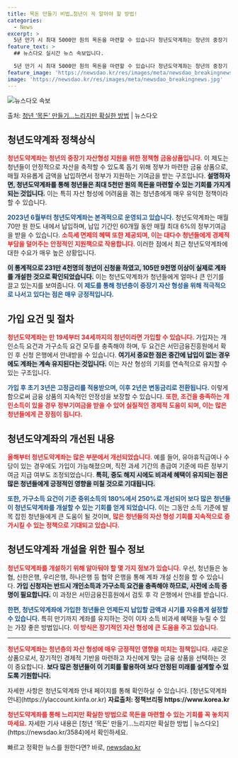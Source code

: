 ```yaml
---
title: 목돈 만들기 비법…청년이 꼭 알아야 할 방법!
categories:
  - News
excerpt: >
  5년 만기 시 최대 5000만 원의 목돈을 마련할 수 있습니다 청년도약계좌는 청년의 중장기 자산형성 지원을 …
feature_text: >
  ## 뉴스다오 실시간 뉴스 속보입니다.

  5년 만기 시 최대 5000만 원의 목돈을 마련할 수 있습니다 청년도약계좌는 청년의 중장기 자산형성 지원을 …
feature_image: 'https://newsdao.kr/res/images/meta/newsdao_breakingnews.jpg'
image: 'https://newsdao.kr/res/images/meta/newsdao_breakingnews.jpg'
---
```


![뉴스다오 속보](https://newsdao.kr/res/images/meta/newsdao_breakingnews.jpg)

<p>출처: <a href="https://newsdao.kr/3584" rel="dofollow">청년 ‘목돈’ 만들기…느리지만 확실한 방법</a> | 뉴스다오</p>

<h2 data-ke-size="size26">청년도약계좌 정책상식</h2>

<p data-ke-size="size16"><b><span style="color: #ee2323;">청년도약계좌는 청년의 중장기 자산형성 지원을 위한 정책형 금융상품입니다.</span></b> 이 제도는 청년들이 안정적으로 자산을 축적할 수 있도록 돕기 위해 정부가 마련한 금융 상품으로, 매월 자유롭게 금액을 납입하면서 정부가 지원하는 기여금을 받는 구조입니다. <b><span style="background-color: #21538527;">설명하자면, 청년도약계좌를 통해 청년들은 최대 5천만 원의 목돈을 마련할 수 있는 기회를 가지게 되는 것입니다.</span></b> 이는 특히 자산 형성에 어려움을 겪는 청년층에게 매우 유익한 정책이라 할 수 있습니다.</p>

<p data-ke-size="size16"><b><span style="color: #1a5490;">2023년 6월부터 청년도약계좌는 본격적으로 운영되고 있습니다.</span></b> 청년도약계좌는 매월 70만 원 한도 내에서 납입하며, 납입 기간인 60개월 동안 매월 최대 6%의 정부기여금을 받을 수 있습니다. <b><span style="color: #ee2323;">소득세 면제의 혜택 또한 제공되며, 이는 대다수 청년들에게 경제적 부담을 덜어주는 안정적인 지원책으로 작용합니다.</span></b> 이러한 점에서 최근 청년도약계좌에 대한 수요가 매우 높은 상황입니다.</p>

<p data-ke-size="size16"><b><span style="background-color: #21538527;">이 통계적으로 231만 4천명의 청년이 신청을 하였고, 105만 9천명 이상이 실제로 계좌를 개설한 것으로 확인되었습니다.</span></b> 이는 청년도약계좌가 청년들에게 얼마나 큰 인기를 끌고 있는지를 보여줍니다. <b><span style="color: #1a5490;">이 제도를 통해 청년층이 중장기 자산 형성을 위해 적극적으로 나서고 있다는 점은 매우 긍정적입니다.</span></b> </p>

<h2 data-ke-size="size26">가입 요건 및 절차</h2>

<p data-ke-size="size16"><b><span style="color: #ee2323;">청년도약계좌는 만 19세부터 34세까지의 청년이라면 가입할 수 있습니다.</span></b> 가입자는 개인소득 요건과 가구소득 요건 모두를 충족해야 하며, 두 요건은 서민금융진흥원에서 확인 후 신청 은행에서 안내받을 수 있습니다. <b><span style="background-color: #21538527;">여기서 중요한 점은 중간에 납입이 없는 경우에도 계좌는 계속 유지된다는 것입니다.</span></b> 이는 자산 형성의 기회를 연속적으로 유지할 수 있는 구조입니다.</p>

<p data-ke-size="size16"><b><span style="color: #1a5490;">가입 후 초기 3년은 고정금리를 적용받으며, 이후 2년은 변동금리로 전환됩니다.</span></b> 이렇게 함으로써 금융 상품의 지속적인 안정성을 보장할 수 있습니다. <b><span style="color: #ee2323;">또한, 조건을 충족하는 개인소득이 있을 경우 정부기여금을 받을 수 있어 실질적인 경제적 도움이 되며, 이는 많은 청년들에게 큰 장점이 됩니다.</span></b></p>

<h2 data-ke-size="size26">청년도약계좌의 개선된 내용</h2>

<p data-ke-size="size16"><b><span style="color: #ee2323;">올해부터 청년도약계좌는 많은 부분에서 개선되었습니다.</span></b> 예를 들어, 유아휴직급여나 수당이 있는 경우에도 가입이 가능해졌으며, 직전 과세 기간의 총급여 기준에 따른 정부기여금 지급 여부도 조정되었습니다. <b><span style="background-color: #21538527;">특히, 중도 해지 시에도 비과세 혜택이 유지되는 점은 많은 청년들에게 긍정적인 영향을 미칠 것으로 기대됩니다.</span></b></p>

<p data-ke-size="size16"><b><span style="color: #1a5490;">또한, 가구소득 요건이 기준 중위소득의 180%에서 250%로 개선되어 보다 많은 청년들이 청년도약계좌를 개설할 수 있는 기회를 얻게 되었습니다.</span></b> 이는 그동안 소득 기준에 발목 잡힌 청년들에게 큰 도움이 될 것이며, <b><span style="color: #ee2323;">많은 청년들의 자산 형성 기회를 지속적으로 증가시킬 수 있는 정책으로 기대되고 있습니다.</span></b></p>

<h2 data-ke-size="size26">청년도약계좌 개설을 위한 필수 정보</h2>

<p data-ke-size="size16"><b><span style="color: #ee2323;">청년도약계좌를 개설하기 위해 알아둬야 할 몇 가지 정보가 있습니다.</span></b> 우선, 청년들은 농협, 신한은행, 우리은행, 하나은행 등 협약 은행을 통해 계좌 개설 신청을 할 수 있습니다. <b><span style="background-color: #21538527;">가입 신청자는 반드시 개인소득과 가구소득 요건을 충족해야 하므로, 사전에 소득 증명이 필요합니다.</span></b> 이 과정은 서민금융진흥원에서 검토 후 각 은행에서 안내를 받습니다.</p>

<p data-ke-size="size16"><b><span style="color: #1a5490;">한편, 청년도약계좌에 가입한 청년들은 언제든지 납입할 금액과 시기를 자유롭게 설정할 수 있습니다.</span></b> 특히 만기까지 계좌를 유지하는 것이 이자 소득 비과세 혜택을 누릴 수 있는 가장 좋은 방법입니다. <b><span style="color: #ee2323;">이 방식은 장기적인 자산 형성에 큰 도움을 주고 있습니다.</span></b></p>

<hr>

<p data-ke-size="size16"><b><span style="color: #ee2323;">청년도약계좌는 청년층의 자산 형성에 매우 긍정적인 영향을 미치는 정책입니다.</span></b> 새로운 상품으로서, 장기적인 경제적 기반을 마련하고 자신에게 맞는 금융 상품을 선택하는 것이 중요합니다. <b><span style="background-color: #21538527;">보다 많은 청년들이 이 기회를 활용하여 보다 안정된 미래를 설계할 수 있도록 기원합니다.</span></b></p>

<p data-ke-size="size16">자세한 사항은 청년도약계좌 안내 페이지를 통해 확인하실 수 있습니다. [청년도약계좌 안내](https://ylaccount.kinfa.or.kr) <b>자료출처: 정책브리핑 https://www.korea.kr</b></p>

<p data-ke-size="size16"><b><span style="color: #ee2323;">청년도약계좌를 통해 느리지만 확실한 방법으로 목돈을 마련할 수 있는 기회를 꼭 놓치지 마세요.</span></b> 자세한 기사 내용은 [청년 ‘목돈’ 만들기…느리지만 확실한 방법 | 뉴스다오](https://newsdao.kr/3584)에서 확인하세요.</p> 

빠르고 정확한 뉴스를 원한다면? 바로, <a href="https://newsdao.kr" rel="dofollow">newsdao.kr</a>


